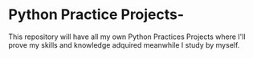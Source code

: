 # Python Practice Projects-

This repository will have all my own Python Practices Projects where I'll prove my skills and knowledge adquired meanwhile I study by myself.


